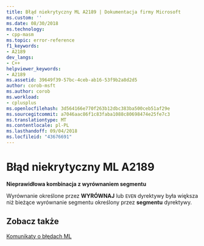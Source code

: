 ```yaml
---
title: Błąd niekrytyczny ML A2189 | Dokumentacja firmy Microsoft
ms.custom: ''
ms.date: 08/30/2018
ms.technology:
- cpp-masm
ms.topic: error-reference
f1_keywords:
- A2189
dev_langs:
- C++
helpviewer_keywords:
- A2189
ms.assetid: 39649f39-57bc-4ceb-ab16-53f9b2a8d2d5
author: corob-msft
ms.author: corob
ms.workload:
- cplusplus
ms.openlocfilehash: 3d564166e770f263b12dbc383ba500ceb51af29e
ms.sourcegitcommit: a7046aac86f1c83faba1088c80698474e25fe7c3
ms.translationtype: MT
ms.contentlocale: pl-PL
ms.lasthandoff: 09/04/2018
ms.locfileid: "43676691"
---
```

# <a name="ml-nonfatal-error-a2189"></a>Błąd niekrytyczny ML A2189

**Nieprawidłowa kombinacja z wyrównaniem segmentu**

Wyrównanie określone przez **WYRÓWNAJ** lub `EVEN` dyrektywy była większa niż bieżące wyrównanie segmentu określony przez **segmentu** dyrektywy.

## <a name="see-also"></a>Zobacz także

[Komunikaty o błędach ML](../../assembler/masm/ml-error-messages.md)<br/>